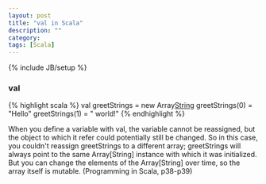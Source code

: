 ```yaml
---
layout: post
title: "val in Scala"
description: ""
category:
tags: [Scala]
---
```

{% include JB/setup %}

### val
{% highlight scala %}
val greetStrings = new Array[String](3)
greetStrings(0) = "Hello"
greetStrings(1) = " world!"
{% endhighlight %}

When you define a variable with val, the variable cannot be reassigned, but the object to which it refer could potentially still be changed. So in this case, you couldn't reassign greetStrings to a different array; greetStrings will always point to the same Array[String] instance with which it was initialized. But you can change the elements of the Array[String] over time, so the array itself is mutable. (Programming in Scala, p38-p39)